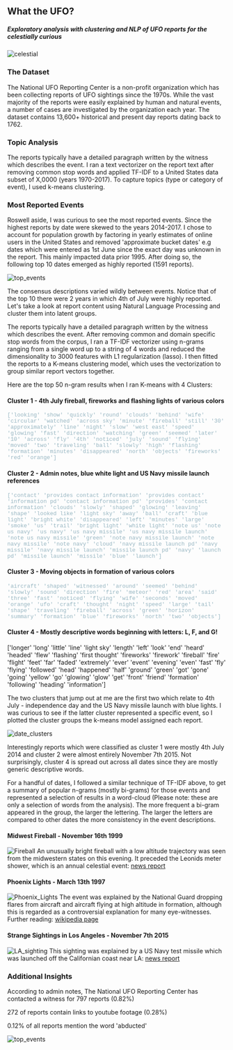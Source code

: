 ## What the UFO?
##### Exploratory analysis with clustering and NLP of UFO reports for the celestially curious


![celestial](/images/ryan-lange-552065.jpg)

### The Dataset
The National UFO Reporting Center is a non-profit organization which has been collecting reports of UFO sightings since the 1970s. While the vast majority of the reports were easily explained by human and natural events, a number of cases are investigated by the organization each year. The dataset contains 13,600+ historical and present day reports dating back to 1762.


### Topic Analysis

The reports typically have a detailed paragraph written by the witness which describes the event. I ran a text vectorizer on the report text after removing common stop words and applied TF-IDF to a United States data subset of X,0000 (years 1970-2017). To capture topics (type or category of event), I used k-means clustering.


### Most Reported Events
Roswell aside, I was curious to see the most reported events. Since the highest reports by date were skewed to the years 2014-2017. I chose to account for population growth by factoring in yearly estimates of online users in the United States and removed 'approximate bucket dates' e.g dates which were entered as 1st June since the exact day was unknown in the report. This mainly impacted data prior 1995. After doing so, the following top 10 dates emerged as highly reported (1591 reports).

![top_events](/images/US_most_reported_events.png)

The consensus descriptions varied wildly between events. Notice that of the top 10 there were 2 years in which 4th of July were highly reported. Let's take a look at report content using Natural Language Processing and cluster them into latent groups.

The reports typically have a detailed paragraph written by the witness which describes the event. After removing common and domain specific stop words from the corpus, I ran a TF-IDF vectorizer using n-grams ranging from a single word up to a string of 4 words and reduced the dimensionality to 3000 features with L1 regularization (lasso). I then fitted the reports to a K-means clustering model, which uses the vectorization to group similar report vectors together.

Here are the top 50 n-gram results when I ran K-means with 4 Clusters:

#### Cluster 1 - 4th July fireball, fireworks and flashing lights of various colors

<p style='color:#97B6C2; font-family:courier;font-size:90%;'>
['looking' 'show' 'quickly' 'round' 'clouds' 'behind' 'wife' 'circular'
 'watched' 'across sky' 'minute' 'fireball' 'still' '30' 'approximately'
 'line' 'night' 'slow' 'west east' 'speed' 'glowing' 'fast' 'direction'
 'watching' 'green' 'seemed' 'later' '10' 'across' 'fly' '4th' 'noticed'
 'july' 'sound' 'flying' 'moved' 'two' 'traveling' 'ball' 'slowly' 'high'
 'flashing' 'formation' 'minutes' 'disappeared' 'north' 'objects'
 'fireworks' 'red' 'orange']
 </p>


#### Cluster 2 - Admin notes, blue white light and US Navy missile launch references

<p style='color:#97B6C2; font-family:courier;font-size:90%;'>
 ['contact' 'provides contact information' 'provides contact'
  'information pd' 'contact information pd' 'provides' 'contact information'
  'clouds' 'slowly' 'shaped' 'glowing' 'leaving' 'shape' 'looked like'
  'light sky' 'away' 'ball' 'craft' 'blue light' 'bright white'
  'disappeared' 'left' 'minutes' 'large' 'smoke' 'us' 'trail' 'bright light'
  'white light' 'note us' 'note us navy' 'us navy' 'us navy missile'
  'us navy missile launch' 'note us navy missile' 'green'
  'note navy missile launch' 'note navy missile' 'note navy' 'cloud'
  'navy missile launch pd' 'navy missile' 'navy missile launch'
  'missile launch pd' 'navy' 'launch pd' 'missile launch' 'missile' 'blue'
  'launch']
   </p>

#### Cluster 3 - Moving objects in formation of various colors
<p style='color:#97B6C2; font-family:courier;font-size:90%;'>
 'aircraft' 'shaped' 'witnessed' 'around' 'seemed' 'behind' 'slowly'
 'sound' 'direction' 'fire' 'meteor' 'red' 'area' 'said' 'three' 'fast'
 'noticed' 'flying' 'wife' 'seconds' 'moved' 'orange' 'ufo' 'craft'
 'thought' 'night' 'speed' 'large' 'tail' 'shape' 'traveling' 'fireball'
 'across' 'green' 'horizon' 'summary' 'formation' 'blue' 'fireworks'
 'north' 'two' 'objects']
    </p>

#### Cluster 4 - Mostly descriptive words beginning with letters: L, F, and G!

['longer' 'long' 'little' 'line' 'light sky' 'length' 'left' 'look' 'end'
 'heard' 'headed' 'flew' 'flashing' 'first thought' 'fireworks' 'firework'
 'fireball' 'fire' 'flight' 'feet' 'far' 'faded' 'extremely' 'ever' 'event'
 'evening' 'even' 'fast' 'fly' 'flying' 'followed' 'head' 'happened' 'half'
 'ground' 'green' 'got' 'gone' 'going' 'yellow' 'go' 'glowing' 'glow' 'get'
 'front' 'friend' 'formation' 'following' 'heading' 'information']

The two clusters that jump out at me are the first two which relate to 4th July - independence day and the US Navy missile launch with blue lights. I was curious to see if the latter cluster represented a specific event, so I plotted the cluster groups the k-means model assigned each report.  

![date_clusters](/images/k_means_clusters.png)

Interestingly reports which were classified as cluster 1 were mostly 4th July 2014 and cluster 2 were almost entirely November 7th 2015. Not surprisingly, cluster 4 is spread out across all dates since they are mostly generic descriptive words.

For a handful of dates, I followed a similar technique of TF-IDF above, to get a summary of popular n-grams (mostly bi-grams) for those events and represented a selection of results in a word-cloud (Please note: these are only a selection of words from the analysis). The more frequent a bi-gram appeared in the group, the larger the lettering. The larger the letters are compared to other dates the more consistency in the event descriptions.

#### Midwest Fireball - November 16th 1999

![Fireball](/images/1999-fireball-word-cloud.png)
An unusually bright fireball with a low altitude trajectory was seen from the midwestern states on this evening. It preceded the Leonids meter shower, which is an annual celestial event:
[news report](https://science.nasa.gov/science-news/science-at-nasa/1999/ast17nov99_1)


#### Phoenix Lights - March 13th 1997

![Phoenix_Lights](/images/phx-lights-word-cloud.png)
The event was explained by the National Guard dropping flares from aircraft and aircraft flying at high altitude in formation, although this is regarded as a controversial explanation for many eye-witnesses. Further reading: [wikipedia page](https://en.wikipedia.org/wiki/Phoenix_Lights)


#### Strange Sightings in Los Angeles - November 7th 2015
![LA_sighting](/images/blue-light-word-cloud.png)
This sighting was explained by a US Navy test missile which was launched off the Californian coast near LA: [news report](https://www.theguardian.com/us-news/2015/nov/08/navy-missile-launch-california-bright-light)

### Additional Insights

According to admin notes, The National UFO Reporting Center has contacted a witness for 797 reports (0.82%)

272 of reports contain links to youtube footage (0.28%)

0.12% of all reports mention the word 'abducted'

![top_events](/images/US_cities_reports.png)
